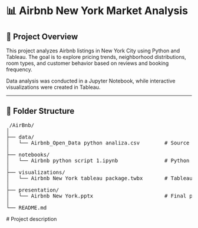 # 📊 Airbnb New York Market Analysis

## 📌 Project Overview
This project analyzes Airbnb listings in New York City using Python and Tableau. The goal is to explore pricing trends, neighborhood distributions, room types, and customer behavior based on reviews and booking frequency.

Data analysis was conducted in a Jupyter Notebook, while interactive visualizations were created in Tableau.

---

## 📁 Folder Structure

<pre> /AirBnb/
│
├── data/
│   └── Airbnb_Open_Data python analiza.csv        # Source dataset
│
├── notebooks/
│   └── Airbnb python script 1.ipynb               # Python data analysis
│
├── visualizations/
│   └── Airbnb New York tableau package.twbx       # Tableau dashboard
│
├── presentation/
│   └── Airbnb New York.pptx                       # Final presentation
│
└── README.md  </pre>                                      # Project description

 
 


